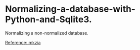 # Normalizing-a-database-with-Python-and-Sqlite3.

Normalizing a non-normalized database.

[Reference: mkzia](https://mkzia.github.io/eas503-notes/sql/sql_8_normalization.html)
